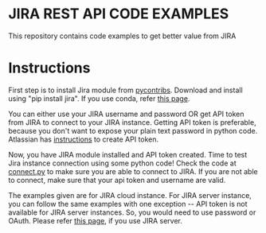 # JIRA REST API CODE EXAMPLES
This repository contains code examples to get better value from JIRA

# Instructions
First step is to install Jira module from <a href="https://github.com/pycontribs/jira">pycontribs</a>. Download and install using "pip install jira". If you use conda, refer <a href="https://anaconda.org/conda-forge/jira">this page</a>.

You can either use your JIRA username and password OR get API token from JIRA to connect to your JIRA instance. Getting API token is preferable, because you don't want to expose your plain text password in python code. Atlassian has <a href="https://confluence.atlassian.com/cloud/api-tokens-938839638.html">instructions</a> to create API token.

Now, you have JIRA module installed and API token created. Time to test Jira instance connection using some python code! Check the code at <a href="https://github.com/alexa-ai/jira-tutorials/blob/master/examples/connect.py">connect.py</a> to make sure you are able to connect to JIRA. If you are not able to connect, make sure that your api token and username are valid. 

The examples given are for JIRA cloud instance. For JIRA server instance, you can follow the same examples with one exception -- API token is not available for JIRA server instances. So, you would need to use password or OAuth. Please refer <a href="https://community.atlassian.com/t5/Jira-questions/API-Tokens-for-self-hosted-Jira/qaq-p/820644">this page</a>, if you use JIRA server.
